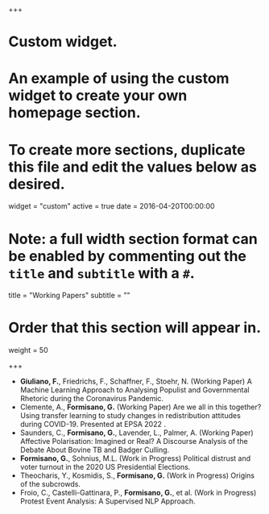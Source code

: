 
+++
# Custom widget.
# An example of using the custom widget to create your own homepage section.
# To create more sections, duplicate this file and edit the values below as desired.
widget = "custom"
active = true
date = 2016-04-20T00:00:00

# Note: a full width section format can be enabled by commenting out the `title` and `subtitle` with a `#`.
title = "Working Papers"
subtitle = ""

# Order that this section will appear in.
weight = 50

+++

- **Giuliano, F.**, Friedrichs, F., Schaffner, F., Stoehr, N. (Working Paper) A Machine Learning Approach to Analysing Populist and Governmental Rhetoric during the Coronavirus Pandemic. 
- Clemente, A., **Formisano, G.** (Working Paper) Are we all in this together? Using transfer learning to study changes in redistribution attitudes during COVID-19. Presented at EPSA 2022 .
- Saunders, C., **Formisano, G.**, Lavender, L., Palmer, A. (Working Paper) Affective Polarisation: Imagined or Real? A Discourse Analysis of the Debate About Bovine TB and Badger Culling.
- **Formisano, G.**, Sohnius, M.L. (Work in Progress) Political distrust and voter turnout in the 2020 US Presidential Elections.
- Theocharis, Y., Kosmidis, S., **Formisano, G.** (Work in Progress) Origins of the subcrowds.
- Froio, C., Castelli-Gattinara, P., **Formisano, G.**, et al. (Work in Progress) Protest Event Analysis: A Supervised NLP Approach.
